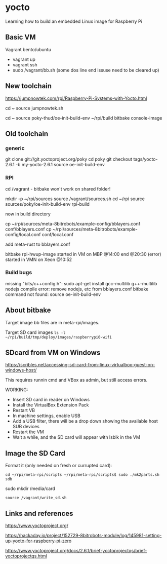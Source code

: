 # yocto

Learning how to build an embedded Linux image for Raspberry Pi

## Basic VM
Vagrant bento/ubuntu

- vagrant up
- vagrant ssh
- sudo /vagrant/bb.sh (some dos line end issuse need to be cleared up)

## New toolchain
https://jumpnowtek.com/rpi/Raspberry-Pi-Systems-with-Yocto.html

cd ~
source jumpnowtek.sh

cd ~
source poky-thud/oe-init-build-env ~/rpi/build
bitbake console-image

## Old toolchain

### generic 
git clone git://git.yoctoproject.org/poky
cd poky
git checkout tags/yocto-2.6.1 -b my-yocto-2.6.1
source oe-init-build-env

### RPI
cd /vagrant - bitbake won't work on shared folder!


mkdir -p ~/rpi/sources
source /vagrant/sources.sh
cd ~/rpi
source sources/poky/oe-init-build-env rpi-build

now in build directory

cp ~/rpi/sources/meta-8bitrobots/example-config/bblayers.conf conf/bblayers.conf
cp ~/rpi/sources/meta-8bitrobots/example-config/local.conf conf/local.conf

add meta-rust to bblayers.conf

bitbake rpi-hwup-image
started in VM on MBP @14:00 end @20:30 (error)
started in VMN on Xeon @10:52

### Build bugs
missing "bits/c++config.h": sudo apt-get install gcc-multilib g++-multilib
nodejs compile error: remove nodejs, etc from bblayers.conf
bitbake command not found: source oe-init-build-env

## About bitbake
Target image bb files are in meta-rpi/images.

Target SD card images ``ls -l ~/rpi/build/tmp/deploy/images/raspberrypi0-wifi``

## SDcard from VM on Windows
https://scribles.net/accessing-sd-card-from-linux-virtualbox-guest-on-windows-host/

This requires runnin cmd and VBox as admin, but still access errors.

WORKING:
- Insert SD card in reader on Windows
- Install the VirtualBox Extension Pack
- Restart VB
- In machine settings, enable USB
- Add a USB filter, there will be a drop down showing the available host SUB devices
- Restart the VM
- Wait a while, and the SD card will appear with lsblk in the VM

## Image the SD Card
Format it (only needed on fresh or currupted card):

``cd ~/rpi/meta-rpi/scripts
~/rpi/meta-rpi/scripts$ sudo ./mk2parts.sh sdb``

sudo mkdir /media/card

``source /vagrant/write_sd.sh``


## Links and references

https://www.yoctoproject.org/

https://hackaday.io/project/152729-8bitrobots-module/log/145981-setting-up-yocto-for-raspberry-pi-zero

https://www.yoctoproject.org/docs/2.6.1/brief-yoctoprojectqs/brief-yoctoprojectqs.html



